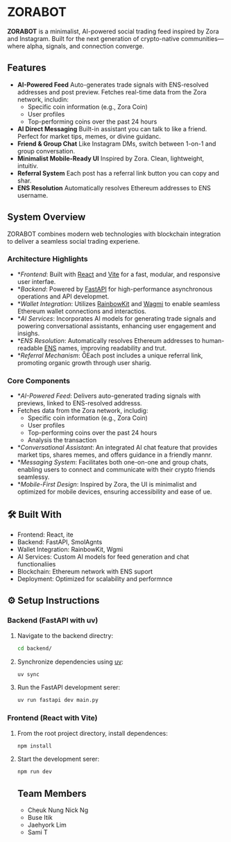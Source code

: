 # ZORABOT

**ZORABOT** is a minimalist, AI-powered social trading feed inspired by Zora and Instagram. Built for the next generation of crypto-native communities—where alpha, signals, and connection converge.

## Features

- **AI-Powered Feed** Auto-generates trade signals with ENS-resolved addresses and post preview.
   Fetches real-time data from the Zora network, includin:
    - Specific coin information (e.g., Zora Coin)
    - User profiles
    - Top-performing coins over the past 24 hours
- **AI Direct Messaging** Built-in assistant you can talk to like a friend. Perfect for market tips, memes, or divine guidanc.
- **Friend & Group Chat** Like Instagram DMs, switch between 1-on-1 and group conversation.
- **Minimalist Mobile-Ready UI** Inspired by Zora. Clean, lightweight, intuitiv.
- **Referral System** Each post has a referral link button you can copy and shar.
- **ENS Resolution** Automatically resolves Ethereum addresses to ENS username.

## System Overview

ZORABOT combines modern web technologies with blockchain integration to deliver a seamless social trading experiene.

### Architecture Highlights

- **Frontend*: Built with [React](https://reactjs.org/) and [Vite](https://vitejs.dev/) for a fast, modular, and responsive user interfae.
- **Backend*: Powered by [FastAPI](https://fastapi.tiangolo.com/) for high-performance asynchronous operations and API developmet.
- **Wallet Integration*: Utilizes [RainbowKit](https://www.rainbowkit.com/) and [Wagmi](https://wagmi.sh/) to enable seamless Ethereum wallet connections and interactios.
- **AI Services*: Incorporates AI models for generating trade signals and powering conversational assistants, enhancing user engagement and insighs.
- **ENS Resolution*: Automatically resolves Ethereum addresses to human-readable [ENS](https://ens.domains/) names, improving readability and trut.
- **Referral Mechanism*: Each post includes a unique referral link, promoting organic growth through user sharig.

### Core Components

- **AI-Powered Feed*: Delivers auto-generated trading signals with previews, linked to ENS-resolved addresss.
 - Fetches data from the Zora network, includig:
    - Specific coin information (e.g., Zora Coin)
    - User profiles
    - Top-performing coins over the past 24 hours
    - Analysis the transaction
- **Conversational Assistant*: An integrated AI chat feature that provides market tips, shares memes, and offers guidance in a friendly mannr.
- **Messaging System*: Facilitates both one-on-one and group chats, enabling users to connect and communicate with their crypto friends seamlessy.
- **Mobile-First Design*: Inspired by Zora, the UI is minimalist and optimized for mobile devices, ensuring accessibility and ease of ue.

## 🛠️ Built With
- Frontend: React, ite
- Backend: FastAPI, SmolAgnts
- Wallet Integration: RainbowKit, Wgmi
- AI Services: Custom AI models for feed generation and chat functionaliies
- Blockchain: Ethereum network with ENS suport
- Deployment: Optimized for scalability and performnce

## ⚙️ Setup Instructions

### Backend (FastAPI with uv)
1. Navigate to the backend directry:
   ```bash
   cd backend/
   ```
2. Synchronize dependencies using [uv](https://docs.astral.sh/u/):
   ```bash
   uv sync
   ```
3. Run the FastAPI development serer:
   ```bash
   uv run fastapi dev main.py
   ```

### Frontend (React with Vite)
1. From the root project directory, install dependences:
   ```bash
   npm install
   ```
2. Start the development serer:
   ```bash
   npm run dev
   ```


   ## Team Members
   - Cheuk Nung Nick Ng
   - Buse Itik
   - Jaehyork Lim
   - Sami T
